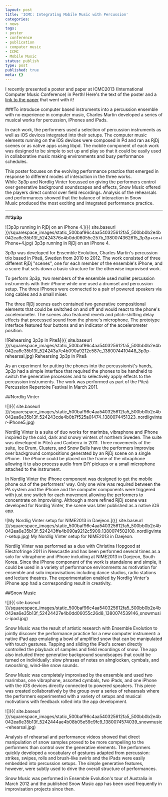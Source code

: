 ```yaml
---
layout: post
title: 'ICMC: Integrating Mobile Music with Percussion'
categories:
- news
tags:
- poster
- conference
- publication
- computer music
- ICMC
- Mobile Music
status: publish
type: post
published: true
meta: {}
---
```


I recently presented a poster and paper at ICMC2013 (International Computer Music Conference) in Perth! Here's the text of the poster and a 
[link to the paper](/s/Martin-Integrating-Mobile-Music-with-Percussion.pdf) that went with it!





###To introduce computer based instruments into a percussion
ensemble with no experience in computer music, Charles Martin
developed a series of musical works for percussion, iPhones and
iPads.






In each work, the performers used a selection of percussion
instruments as well as iOS devices integrated into their setups.
The computer music elements running on the iOS devices were
composed in Pd and ran as RjDj scenes or as native apps using
libpd. The mobile component of each work was designed to be
simple to set up and play so that it could be easily used in
collaborative music making environments and busy
performance schedules.







This poster focuses on the evolving performance practice that
emerged in response to different modes of interaction in the
three works. While 3p3p and Nordlig Vinter focussed on giving
the performers control over generative background
soundscapes and effects, Snow Music offered the players direct
control over field recordings. Analysis of the rehearsals and
performances showed that the balance of interaction in Snow
Music produced the most exciting and integrated performance
practice.

****

##**3p3p**





  
       
![3p3p running in RjDj on an iPhone 4.]({{ site.baseurl }}/squarespace_images/static_500baf96c4aa540325612fa5_500bb0b2e4b042ea6e35b13f_52424376e4b0dd06055c257b_1380074362615_3p3p+on+iPhone+4.jpg) 3p3p running in RjDj on an iPhone 4. 
  


3p3p was developed for Ensemble Evolution, Charles Martin's percussion trio based in Piteå, Sweden from 2010 to 2012. The work consisted of three different RjDj "scenes", one for each member of the ensemble's iPhone, and a score that sets down a basic structure for the otherwise improvised work.

To perform 
3p3p, two members of the ensemble used mallet percussion instruments with their iPhone while one used a drumset and percussion setup. The three iPhones were connected to a pair of powered speakers via long cables and a small mixer.

The three RjDj scenes each contained two generative compositional elements that could be switched on and off and would react to the phone's accelerometer. The scenes also featured reverb and pitch-shifting delay effects that processed sound from the phone's microphone. The prototype interface featured four buttons and an indicator of the accelerometer position.
  
       
![Rehearsing 3p3p in Piteå]({{ site.baseurl }}/squarespace_images/static_500baf96c4aa540325612fa5_500bb0b2e4b042ea6e35b13f_524243a7e4b090a9212c587e_1380074410448_3p3p-rehearsal.jpg) Rehearsing 3p3p in Piteå 
  


As an experiment for putting the phones into the percussionist's hands, 
3p3p had a simple interface that required the phones to be handheld to switch the generative processes and to selectively apply effects to the percussion instruments. The work was performed as part of the Piteå Percussion Repertoire Festival in March 2011.

##Nordlig Vinter

  
      
![]({{ site.baseurl }}/squarespace_images/static_500baf96c4aa540325612fa5_500bb0b2e4b042ea6e35b13f_524243cde4b0b7f525a01474_1380074451323_nordligvinter-iPhone5.jpg)
  


Nordlig Vinter is a suite of duo works for marimba, vibraphone and iPhone inspired by the cold, dark and snowy winters of northern Sweden. The suite was developed in Piteå and Canberra in 2011. Three movements of the suite, Ice Drum, Clusters, and Snow Bells have the performers improvise over background compositions generated by an RjDj scene on a single iPhone. The iPhone could be placed on the frame of the vibraphone allowing it to also process audio from DIY pickups or a small microphone attached to the instrument.



In 
Nordlig Vinter the iPhone component was designed to get the mobile phone out of the performers' way. Only one wire was required between the PA system and the iPhone and the computer components were triggered with just one switch for each movement allowing the performers to concentrate on improvising. Although a more refined RjDj scene was developed for 
Nordlig Vinter, the scene was later published as a native iOS app. 


  
       
![My Nordlig Vinter setup for NIME2013 in Daejeon.]({{ site.baseurl }}/squarespace_images/static_500baf96c4aa540325612fa5_500bb0b2e4b042ea6e35b13f_524243ffe4b090a9212c5909_1380074502108_nordligvinter-setup.jpg) My Nordlig Vinter setup for NIME2013 in Daejeon. 
  


Nordlig Vinter was performed as a duo with Christina Hopgood at Electrofringe 2011 in Newcastle and has been performed several times as a solo for vibraphone and iPhone including at NIME2013 in Daejeon, South Korea. Since the iPhone component of the work is standalone and simple, it could be used in a variety of performance environments as motivation for ensemble and solo improvisations including dance studios, radio stations and lecture theatres. The experimentation enabled by 
Nordlig Vinter's iPhone app had a corresponding result in creativity.

##Snow Music

  
      
![]({{ site.baseurl }}/squarespace_images/static_500baf96c4aa540325612fa5_500bb0b2e4b042ea6e35b13f_52424427e4b0dd06055c26d8_1380074539146_snowmusic-ipad.jpg)
  


Snow Music was the result of artistic research with Ensemble Evolution to jointly discover the performance practice for a new computer instrument: a native iPad app emulating a bowl of amplified snow that can be manipulated with touch gestures. Tapping and sliding the iPad's screen directly controlled the playback of samples and field recordings of snow. The app also included three generative background soundscapes that could be turned on individually: slow phrases of notes on almglocken, cymbals, and swooshing, wind-like snow sounds.



Snow Music was completely improvised by the ensemble and used two marimbas, one vibraphone, assorted cymbals, two iPads, and one iPhone with the iOS devices directly connected to powered speakers. This piece was created collaboratively by the group over a series of rehearsals where the performers experimented with a variety of setups and musical motivations with feedback rolled into the app development.
  
      
![]({{ site.baseurl }}/squarespace_images/static_500baf96c4aa540325612fa5_500bb0b2e4b042ea6e35b13f_5242444ae4b08b05e59c9fc9_1380074574039_snowmusic-rehearsal.jpg)
  


Analysis of rehearsal and performance videos showed that direct manipulation of snow samples proved to be more compelling to the performers than control over the generative elements. The performers quickly developed a vocabulary of gestures adapted from percussion: strikes, swipes, rolls and brush-like swirls and the iPads were easily embedded into percussion setups. The simple generative features, however, were subtly used to drive the overall structure of performances.

Snow Music was performed in Ensemble Evolution's tour of Australia in March 2012 and the published 
Snow Music app has been used frequently in improvisation projects since then. 





 
